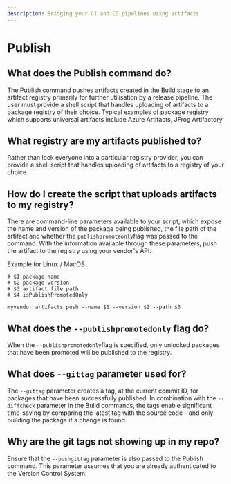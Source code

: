 ```yaml
---
description: Bridging your CI and CD pipelines using artifacts
---
```


# Publish

## What does the Publish command do?

The Publish command pushes artifacts created in the Build stage to an artifact registry primarily for further utilisation by a release pipeline. The user must provide a shell script that handles uploading of artifacts to a package registry of their choice. Typical examples of package registry which supports universal artifacts include Azure Artifacts, JFrog Artifactory

## What registry are my artifacts published to?

Rather than lock everyone into a particular registry provider, you can provide a shell script that handles uploading of artifacts to a registry of your choice.    

## How do I create the script that uploads artifacts to my registry?

There are command-line parameters available to your script, which expose the name and version of the package being published, the file path of the artifact and whether the `publishpromoteonly`flag was passed to the command. With the information available through these parameters, push the artifact to the registry using your vendor's API.

Example for Linux / MacOS

```text
# $1 package name
# $2 package version
# $3 artifact file path
# $4 isPublishPromotedOnly

myvendor artifacts push --name $1 --version $2 --path $3 

```

## What does the `--publishpromotedonly` flag do?

When the `--publishpromotedonly`flag is specified, only unlocked packages that have been promoted will be published to the registry. 

## What does `--gittag` parameter used for?

The `--gittag` parameter creates a tag, at the current commit ID, for packages that have been successfully published. In combination with the `--diffcheck` parameter in the Build commands, the tags enable significant time-saving by comparing the latest tag with the source code - and only building the package if a change is found.  

## Why are the git tags not showing up in my repo?

Ensure that the `--pushgittag` parameter is also passed to the Publish command. This parameter assumes that you are already authenticated to the Version Control System.

